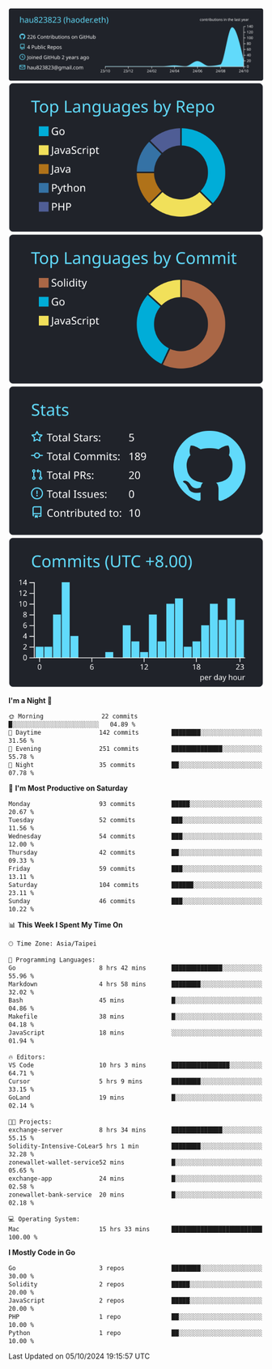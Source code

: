 [![](https://raw.githubusercontent.com/hau823823/hau823823/master/profile-summary-card-output/react/0-profile-details.svg)](https://github.com/vn7n24fzkq/github-profile-summary-cards)
[![](https://raw.githubusercontent.com/hau823823/hau823823/master/profile-summary-card-output/react/1-repos-per-language.svg)](https://github.com/vn7n24fzkq/github-profile-summary-cards) [![](https://raw.githubusercontent.com/hau823823/hau823823/master/profile-summary-card-output/react/2-most-commit-language.svg)](https://github.com/vn7n24fzkq/github-profile-summary-cards)
[![](https://raw.githubusercontent.com/hau823823/hau823823/master/profile-summary-card-output/react/3-stats.svg)](https://github.com/vn7n24fzkq/github-profile-summary-cards) [![](https://raw.githubusercontent.com/hau823823/hau823823/master/profile-summary-card-output/react/4-productive-time.svg)](https://github.com/vn7n24fzkq/github-profile-summary-cards)

<!--START_SECTION:waka-->
**I'm a Night 🦉** 

```text
🌞 Morning                22 commits          █░░░░░░░░░░░░░░░░░░░░░░░░   04.89 % 
🌆 Daytime                142 commits         ████████░░░░░░░░░░░░░░░░░   31.56 % 
🌃 Evening                251 commits         ██████████████░░░░░░░░░░░   55.78 % 
🌙 Night                  35 commits          ██░░░░░░░░░░░░░░░░░░░░░░░   07.78 % 
```
📅 **I'm Most Productive on Saturday** 

```text
Monday                   93 commits          █████░░░░░░░░░░░░░░░░░░░░   20.67 % 
Tuesday                  52 commits          ███░░░░░░░░░░░░░░░░░░░░░░   11.56 % 
Wednesday                54 commits          ███░░░░░░░░░░░░░░░░░░░░░░   12.00 % 
Thursday                 42 commits          ██░░░░░░░░░░░░░░░░░░░░░░░   09.33 % 
Friday                   59 commits          ███░░░░░░░░░░░░░░░░░░░░░░   13.11 % 
Saturday                 104 commits         ██████░░░░░░░░░░░░░░░░░░░   23.11 % 
Sunday                   46 commits          ███░░░░░░░░░░░░░░░░░░░░░░   10.22 % 
```


📊 **This Week I Spent My Time On** 

```text
🕑︎ Time Zone: Asia/Taipei

💬 Programming Languages: 
Go                       8 hrs 42 mins       ██████████████░░░░░░░░░░░   55.96 % 
Markdown                 4 hrs 58 mins       ████████░░░░░░░░░░░░░░░░░   32.02 % 
Bash                     45 mins             █░░░░░░░░░░░░░░░░░░░░░░░░   04.86 % 
Makefile                 38 mins             █░░░░░░░░░░░░░░░░░░░░░░░░   04.18 % 
JavaScript               18 mins             ░░░░░░░░░░░░░░░░░░░░░░░░░   01.94 % 

🔥 Editors: 
VS Code                  10 hrs 3 mins       ████████████████░░░░░░░░░   64.71 % 
Cursor                   5 hrs 9 mins        ████████░░░░░░░░░░░░░░░░░   33.15 % 
GoLand                   19 mins             █░░░░░░░░░░░░░░░░░░░░░░░░   02.14 % 

🐱‍💻 Projects: 
exchange-server          8 hrs 34 mins       ██████████████░░░░░░░░░░░   55.15 % 
Solidity-Intensive-CoLear5 hrs 1 min         ████████░░░░░░░░░░░░░░░░░   32.28 % 
zonewallet-wallet-service52 mins             █░░░░░░░░░░░░░░░░░░░░░░░░   05.65 % 
exchange-app             24 mins             █░░░░░░░░░░░░░░░░░░░░░░░░   02.58 % 
zonewallet-bank-service  20 mins             █░░░░░░░░░░░░░░░░░░░░░░░░   02.18 % 

💻 Operating System: 
Mac                      15 hrs 33 mins      █████████████████████████   100.00 % 
```

**I Mostly Code in Go** 

```text
Go                       3 repos             ████████░░░░░░░░░░░░░░░░░   30.00 % 
Solidity                 2 repos             █████░░░░░░░░░░░░░░░░░░░░   20.00 % 
JavaScript               2 repos             █████░░░░░░░░░░░░░░░░░░░░   20.00 % 
PHP                      1 repo              ██░░░░░░░░░░░░░░░░░░░░░░░   10.00 % 
Python                   1 repo              ██░░░░░░░░░░░░░░░░░░░░░░░   10.00 % 
```




 Last Updated on 05/10/2024 19:15:57 UTC
<!--END_SECTION:waka-->
